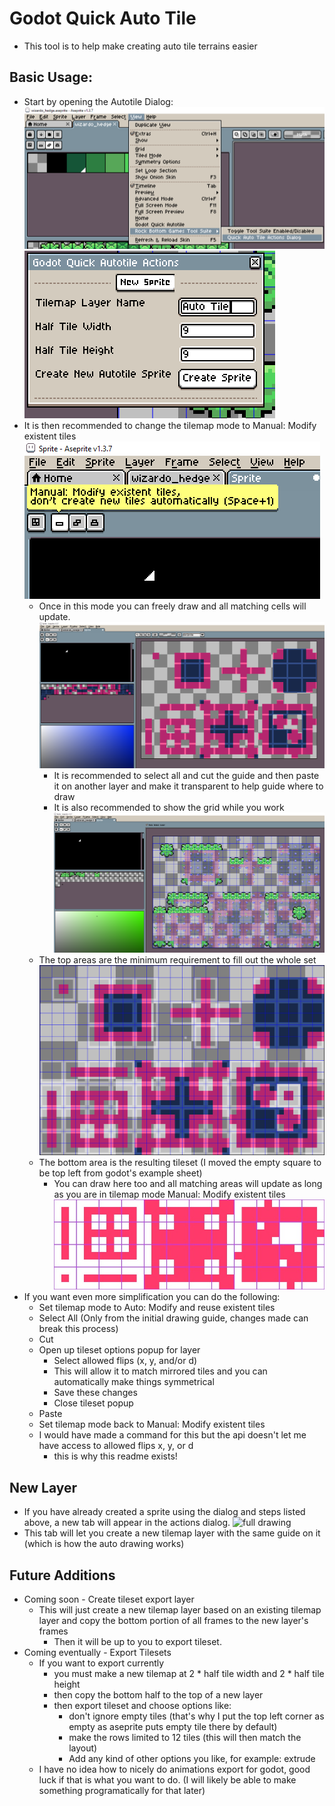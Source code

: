 # Godot Quick Auto Tile

* This tool is to help make creating auto tile terrains easier

## Basic Usage:
* Start by opening the Autotile Dialog:
    ![menu option for auto tile dialog](https://github.com/RockBottomGames/AsepriteToolSuite/blob/main/QuickAutoTile/readme_images/QuickAutoTileMenuOption.png?raw=true)
    ![opened auto tile dialog](https://github.com/RockBottomGames/AsepriteToolSuite/blob/main/QuickAutoTile/readme_images/QuickAutoTileActionDialogNewSprite.png?raw=true)
* It is then recommended to change the tilemap mode to Manual: Modify existent tiles
    ![tilemap mode manual](https://github.com/RockBottomGames/AsepriteToolSuite/blob/main/QuickAutoTile/readme_images/QuickAutoTileTileModeRecommended.png?raw=true)
    * Once in this mode you can freely draw and all matching cells will update.
        ![what it should look like after initializing](https://github.com/RockBottomGames/AsepriteToolSuite/blob/main/QuickAutoTile/readme_images/QuickAutoTileWhatItShouldLookLike.png?raw=true)
        * It is recommended to select all and cut the guide and then paste it on another layer and make it transparent to help guide where to draw
        * It is also recommended to show the grid while you work
        ![example of drawing on the tileset](https://github.com/RockBottomGames/AsepriteToolSuite/blob/main/QuickAutoTile/readme_images/QuickAutoTileTipsForDrawing.png?raw=true)
    * The top areas are the minimum requirement to fill out the whole set
        ![full drawing](https://github.com/RockBottomGames/AsepriteToolSuite/blob/main/QuickAutoTile/readme_images/QuickAutoTileAsepriteRef.png?raw=true)
    * The bottom area is the resulting tileset (I moved the empty square to be top left from godot's example sheet)
        * You can draw here too and all matching areas will update as long as you are in tilemap mode Manual: Modify existent tiles
        ![godot's template](https://github.com/RockBottomGames/AsepriteToolSuite/blob/main/QuickAutoTile/readme_images/Godot_Autotile_Template.jpg?raw=true)
* If you want even more simplification you can do the following:
    * Set tilemap mode to Auto: Modify and reuse existent tiles
    * Select All (Only from the initial drawing guide, changes made can break this process)
    * Cut
    * Open up tileset options popup for layer
        * Select allowed flips (x, y, and/or d)
        * This will allow it to match mirrored tiles and you can automatically make things symmetrical
        * Save these changes
        * Close tileset popup
    * Paste
    * Set tilemap mode back to Manual: Modify existent tiles
    * I would have made a command for this but the api doesn't let me have access to allowed flips x, y, or d
        * this is why this readme exists!

## New Layer
* If you have already created a sprite using the dialog and steps listed above, a new tab will appear in the actions dialog.
    ![full drawing](https://github.com/RockBottomGames/AsepriteToolSuite/blob/main/QuickAutoTile/readme_images/QuickAutoTileNewLayerpng?raw=true)
* This tab will let you create a new tilemap layer with the same guide on it (which is how the auto drawing works)

## Future Additions
* Coming soon - Create tileset export layer
    * This will just create a new tilemap layer based on an existing tilemap layer and copy the bottom portion of all frames to the new layer's frames
        * Then it will be up to you to export tileset.
* Coming eventually - Export Tilesets
    * If you want to export currently
        * you must make a new tilemap at 2 * half tile width and 2 * half tile height
        * then copy the bottom half to the top of a new layer
        * then export tileset and choose options like:
            * don't ignore empty tiles (that's why I put the top left corner as empty as aseprite puts empty tile there by default)
            * make the rows limited to 12 tiles (this will then match the layout)
            * Add any kind of other options you like, for example: extrude
    * I have no idea how to nicely do animations export for godot, good luck if that is what you want to do. (I will likely be able to make something programatically for that later)